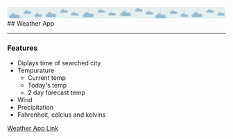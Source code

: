<img src = "images/cloud.jpg">
## Weather App

---

### Features 
- Diplays time of searched city
- Tempurature
  - Current temp
  - Today's temp
  - 2 day forecast temp 
- Wind
- Precipitation
- Fahrenheit, celcius and kelvins 

<a href="https://html-weather-app.onrender.com">Weather App Link</a>
